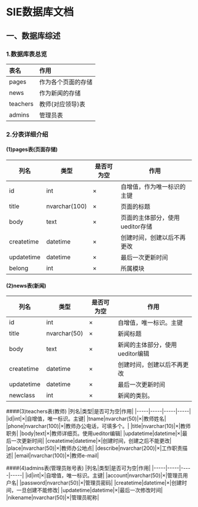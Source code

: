 # SIE数据库文档
## 一、数据库综述
### 1.数据库表总览
|表名 |作用 |
|:------|:------|
|pages|作为各个页面的存储|
|news|作为新闻的存储|
|teachers|教师(对应领导)表|
|admins|管理员表|

### 2.分表详细介绍
#### (1)pages表(页面存储)
|列名|类型|是否可为空|作用|
|-----|-----|-----|-----|
|id|int|×|自增值，作为唯一标识的主键|
|title|nvarchar(100)|×|页面的标题|
|body|text|×|页面的主体部分，使用ueditor存储|
|createtime|datetime|×|创建时间，创建以后不再更改|
|updatetime|datetime|×|最后一次更新时间|
|belong |int|×|所属模块|

#### (2)news表(新闻)
|列名|类型|是否可为空|作用|
|-----|-----|-----|-----|
|id|int|×|自增值，唯一标识。主键|
|title|nvarchar(50)|×|新闻标题|
|body|text|×|新闻的主体部分，使用ueditor编辑|
|createtime|datetime|×|创建时间，创建以后不再更改|
|updatetime|datetime|×|最后一次更新时间|
|newclass|int|×|新闻的类别。|

####(3)teachers表(教师)
|列名|类型|是否可为空|作用|
|-----|-----|-----|-----|
|id|int|×|自增值，唯一标识。主键|
|tname|nvarchar(50)|×|教师姓名|
|phone|nvarchar(100)|×|教师办公电话，可填多个。|
|title|nvarchar(10)|×|教师职务|
|body|text|×|教师详细页。使用ueditor编辑|
|updatetime|datetime|×|最后一次更新时间|
|createtime|datetime|×|创建时间，创建之后不能更改|
|place|nvarchar(50)|×|教师办公地点|
|describe|nvarchar(200)|×|工作职责描述|
|email|nvarchar(100)|×|教师e-mail|

####(4)admins表(管理员账号表)
|列名|类型|是否可为空|作用|
|-----|-----|-----|-----|
|id|int|×|自增值，唯一标识。主键|
|account|nvarchar(50)|×|管理员用户名|
|password|nvarchar(50)|×|管理员密码|
|createtime|datetime|×|创建时间，一旦创建不能修改|
|updatetime|datetime|×|最后一次修改时间|
|nikename|nvarchar(50)|×|管理员昵称|
